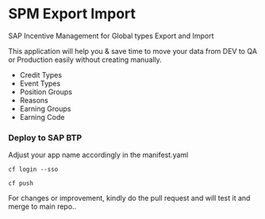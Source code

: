 # SPM Export Import
SAP Incentive Management for Global types Export and Import

This application will help you & save time to move your data from DEV to QA or Production easily without creating manually. 

* Credit Types
* Event Types
* Position Groups
* Reasons
* Earning Groups
* Earning Code


### Deploy to SAP BTP 

Adjust your app name accordingly in the manifest.yaml


```
cf login --sso

cf push
```


For changes or improvement, kindly do the pull request and will test it and merge to main repo..
